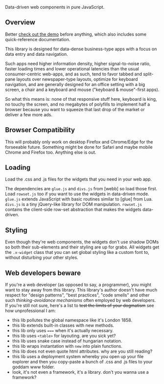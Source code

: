 
Data-driven web components in pure JavaScript.

## Overview

Better [check out the demo](http://luapower.com/x-widgets-demo.html)
before anything, which also includes some quick-reference documentation.

This library is designed for data-dense business-type apps with a focus
on data entry and data navigation.

Such apps need higher information density, higher signal-to-noise ratio,
faster loading times and lower operational latencies than the usual
consumer-centric web-apps, and as such, tend to favor tabbed and split-pane
layouts over newspaper-type layouts, optimize for keyboard navigation,
and are generally designed for an office setting with a big screen, a chair
and a keyboard and mouse ("keyboard & mouse"-first apps).

So what this means is: none of that responsive stuff here, keyboard is king,
no touchy the screen, and no megabytes of polyfills to implement half a
browser because you want to squeeze that last drop of the market or deliver
a few more ads.

## Browser Compatibility

This will probably only work on desktop Firefox and Chrome/Edge for the
forseeable future. Something might be done for Safari and maybe mobile
Chrome and Firefox too. Anything else is out.

## Loading

Load the .css and .js files for the widgets that you need in your web app.

The dependencies are `glue.js` and `divs.js` from [webb] so load those first.
Load `rowset.js` too if you want to use the widgets in data-driven mode.
`glue.js` extends JavaScript with basic routines similar to [glue] from Lua.
`divs.js` is a tiny jQuery-like library for DOM manipulation.
`rowset.js` contains the client-side row-set abstraction that makes the
widgets data-driven.

## Styling

Even though they're web components, the widgets don't use shadow DOMs so
both their sub-elements and their styling are up for grabs. All widgets
get the `.x-widget` class that you can set global styling like a custom
font to, without disturbing your other styles.

## Web developers beware

If you're a web developer (as opposed to say, a programmer), you might want
to stay away from this library. This library's author doesn't have much
respect for "design patterns", "best practices", "code smells" and other
such _thinking-avoidance mechanisms_ often employed by web developers.
If you're still not sure, here's a list to
<s>test the limits of your dogmatism</s> see how unprofessional I am:

* this lib pollutes the global namespace like it's London 1858.
* this lib extends built-in classes with new methods.
* this lib only uses `===` when it's actually necessary.
* this lib uses `<table>` for layouting. are you sick yet?
* this lib uses snake case instead of hungarian notation.
* this lib wraps instantation with `new` into plain functions.
* this lib does not even quote html attributes. why are you still reading?
* this lib uses a deployment system whereby you open up your file explorer
and then you copy-paste a bunch of .css and .js files to your goddam www folder.
* look, it's not even a framework, it's a library. don't you wanna use a framework?


